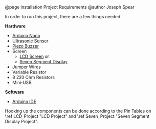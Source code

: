 @page installation Project Requirements
@author Joseph Spear

In order to run this project, there are a few things needed.

**Hardware**
- [Arduino Nano](https://www.arduino.cc/en/pmwiki.php?n=Main/ArduinoBoardNano)
- [Ultrasonic Sensor](https://www.sparkfun.com/products/15569)
- [Piezo Buzzer](https://www.americanpiezo.com/standard-products/buzzers.html)
- Screen
	- [LCD Screen](https://www.lcd-modules.com.tw/page/product/show.aspx?num=188&kind=18&page=7) or
	- [Seven Segment Display](https://lcsc.com/product-detail/Led-Segment-Display_ARKLED-Wuxi-ARK-Tech-Elec-SN420362N_C193138.html)
- Jumper Wires
- Variable Resistor
- 8 220 Ohm Resistors
- Mini-USB

**Software**

- [Arduino IDE](https://www.arduino.cc/en/Main/Software_)

Hooking up the components can be done according to the Pin Tables on \ref LCD_Project "LCD Project" and \ref Seven_Project "Seven Segment Display Project".
